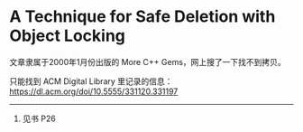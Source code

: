 # A Technique for Safe Deletion with Object Locking

文章隶属于2000年1月份出版的 More C++ Gems，网上搜了一下找不到拷贝。

只能找到 ACM Digital Library 里记录的信息：https://dl.acm.org/doi/10.5555/331120.331197

---

1. 见书 P26